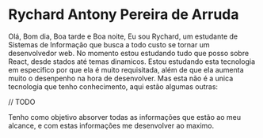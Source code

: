 # Rychard Antony Pereira de Arruda

Olá, Bom dia, Boa tarde e Boa noite, Eu sou Rychard, um estudante de Sistemas de Informação que busca a todo custo se tornar um desenvolvedor web. 
No momento estou estudando tudo que posso sobre React, desde stados até temas dinamicos. Estou estudando esta tecnologia em especifico por que ela é muito requisitada, 
além de que ela aumenta muito o desenpenho na hora de desenvolver. 
Mas esta não é a unica tecnologia que tenho conhecimento, aqui estão algumas outras:

// TODO

Tenho como objetivo absorver todas as informações que estão ao meu alcance, e com estas informações me desenvolver ao maximo.
